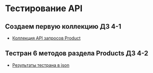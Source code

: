 # Тестирование API
## Создаем первую коллекцию ДЗ 4-1
 - [Коллекция API запросов Product](https://www.postman.com/spacecraft-saganist-9518711/workspace/testcourse/collection/35142905-134dc80c-3890-4bb3-bd90-84e8d0d8334f?action=share&creator=35142905&active-environment=35142905-51167754-64e8-47b2-8d13-7f00053ca232)
## Тестран 6 методов раздела Products ДЗ 4-2
 - [Результаты тестрана в json](https://github.com/ArtemGorb/api/blob/main/DemoShopping.postman_test_run_ArtemGorbunov.json)
